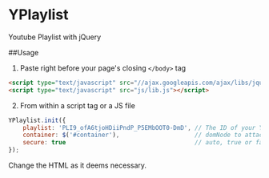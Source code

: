 YPlaylist
=================

Youtube Playlist with jQuery

##Usage

1. Paste right before your page's closing `</body>` tag
```html
<script type="text/javascript" src="//ajax.googleapis.com/ajax/libs/jquery/2.0.0/jquery.min.js"></script>
<script type="text/javascript" src="js/lib.js"></script>
```

2. From within a script tag or a JS file
```javascript
YPlaylist.init({
    playlist: 'PLI9_ofA6tjoHDiiPndP_P5EMbOOT0-DmD', // The ID of your Youtube Playlist
    container: $('#container'),                     // domNode to attach to
    secure: true                                    // auto, true or false. If true all URLs starting with HTTPS
});
```

Change the HTML as it deems necessary.